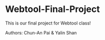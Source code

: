 # Webtool-Final-Project

This is our final project for Webtool class!

Authors:
Chun-An Pai & Yalin Shan


